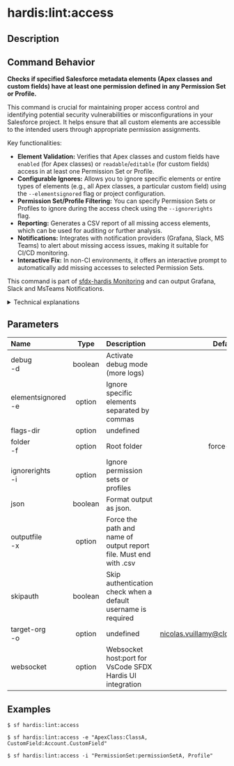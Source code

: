 <!-- This file has been generated with command 'sf hardis:doc:plugin:generate'. Please do not update it manually or it may be overwritten -->
# hardis:lint:access

## Description


## Command Behavior

**Checks if specified Salesforce metadata elements (Apex classes and custom fields) have at least one permission defined in any Permission Set or Profile.**

This command is crucial for maintaining proper access control and identifying potential security vulnerabilities or misconfigurations in your Salesforce project. It helps ensure that all custom elements are accessible to the intended users through appropriate permission assignments.

Key functionalities:

- **Element Validation:** Verifies that Apex classes and custom fields have `enabled` (for Apex classes) or `readable`/`editable` (for custom fields) access in at least one Permission Set or Profile.
- **Configurable Ignores:** Allows you to ignore specific elements or entire types of elements (e.g., all Apex classes, a particular custom field) using the `--elementsignored` flag or project configuration.
- **Permission Set/Profile Filtering:** You can specify Permission Sets or Profiles to ignore during the access check using the `--ignorerights` flag.
- **Reporting:** Generates a CSV report of all missing access elements, which can be used for auditing or further analysis.
- **Notifications:** Integrates with notification providers (Grafana, Slack, MS Teams) to alert about missing access issues, making it suitable for CI/CD monitoring.
- **Interactive Fix:** In non-CI environments, it offers an interactive prompt to automatically add missing accesses to selected Permission Sets.

This command is part of [sfdx-hardis Monitoring](https://sfdx-hardis.cloudity.com/salesforce-monitoring-missing-access/) and can output Grafana, Slack and MsTeams Notifications.

<details markdown="1">
<summary>Technical explanations</summary>

The command's technical implementation involves:

- **File System Traversal:** Uses `glob` to find all Apex class (`.cls`) and custom field (`.field-meta.xml`) files within the specified root folder.
- **XML Parsing:** Parses the XML content of Permission Set (`.permissionset-meta.xml`) and Profile (`.profile-meta.xml`) files to extract access configurations.
- **Element Filtering:** Filters out elements that are explicitly ignored (via flags or configuration) or are not subject to access checks (e.g., Master-Detail fields, required fields, Custom Metadata Types, Custom Settings).
- **Access Verification Logic:** Iterates through each element to check and verifies if it has the necessary access enabled in any of the non-ignored Permission Sets or Profiles.
- **Data Aggregation:** Collects all elements with missing access into a `missingElements` array and `missingElementsMap` for reporting and notification purposes.
</details>


## Parameters

| Name                   |  Type   | Description                                                       |                Default                 | Required | Options |
|:-----------------------|:-------:|:------------------------------------------------------------------|:--------------------------------------:|:--------:|:-------:|
| debug<br/>-d           | boolean | Activate debug mode (more logs)                                   |                                        |          |         |
| elementsignored<br/>-e | option  | Ignore specific elements separated by commas                      |                                        |          |         |
| flags-dir              | option  | undefined                                                         |                                        |          |         |
| folder<br/>-f          | option  | Root folder                                                       |               force-app                |          |         |
| ignorerights<br/>-i    | option  | Ignore permission sets or profiles                                |                                        |          |         |
| json                   | boolean | Format output as json.                                            |                                        |          |         |
| outputfile<br/>-x      | option  | Force the path and name of output report file. Must end with .csv |                                        |          |         |
| skipauth               | boolean | Skip authentication check when a default username is required     |                                        |          |         |
| target-org<br/>-o      | option  | undefined                                                         | nicolas.vuillamy@cloudity.com.playnico |          |         |
| websocket              | option  | Websocket host:port for VsCode SFDX Hardis UI integration         |                                        |          |         |

## Examples

```shell
$ sf hardis:lint:access
```

```shell
$ sf hardis:lint:access -e "ApexClass:ClassA, CustomField:Account.CustomField"
```

```shell
$ sf hardis:lint:access -i "PermissionSet:permissionSetA, Profile"
```


